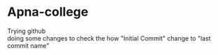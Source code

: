 # Apna-college
Trying github
<br>
doing some changes to check the how "Initial Commit" change to "last commit name"

